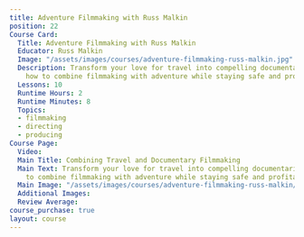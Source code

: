 ```yaml
---
title: Adventure Filmmaking with Russ Malkin
position: 22
Course Card:
  Title: Adventure Filmmaking with Russ Malkin
  Educator: Russ Malkin
  Image: "/assets/images/courses/adventure-filmmaking-russ-malkin.jpg"
  Description: Transform your love for travel into compelling documentaries. Learn
    how to combine filmmaking with adventure while staying safe and profitable.
  Lessons: 10
  Runtime Hours: 2
  Runtime Minutes: 8
  Topics:
  - filmmaking
  - directing
  - producing
Course Page:
  Video: 
  Main Title: Combining Travel and Documentary Filmmaking
  Main Text: Transform your love for travel into compelling documentaries. Learn how
    to combine filmmaking with adventure while staying safe and profitable.
  Main Image: "/assets/images/courses/adventure-filmmaking-russ-malkin/adventure-filmmaking-russ-malkin-main.jpg"
  Additional Images: 
  Review Average: 
course_purchase: true
layout: course
---
```


